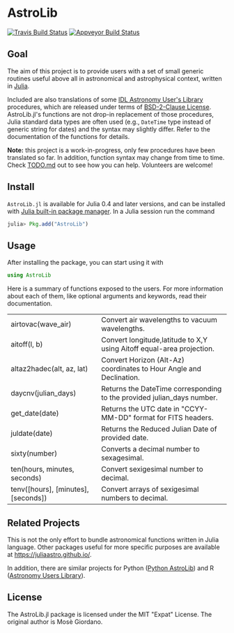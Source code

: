 # AstroLib

[![Travis Build Status](https://travis-ci.org/giordano/AstroLib.jl.svg?branch=master)](https://travis-ci.org/giordano/AstroLib.jl)
[![Appveyor Build Status](https://ci.appveyor.com/api/projects/status/jfa9e54lv92rqd3m?svg=true)](https://ci.appveyor.com/project/giordano/astrolib-jl)


Goal
----

The aim of this project is to provide users with a set of small generic routines
useful above all in astronomical and astrophysical context, written in
[Julia](http://julialang.org/).

Included are also translations of some
[IDL Astronomy User's Library](http://idlastro.gsfc.nasa.gov/homepage.html)
procedures, which are released under terms of
[BSD-2-Clause License](http://idlastro.gsfc.nasa.gov/idlfaq.html#A14).
AstroLib.jl's functions are not drop-in replacement of those procedures, Julia
standard data types are often used (e.g., `DateTime` type instead of generic
string for dates) and the syntax may slightly differ.  Refer to the
documentation of the functions for details.

**Note:** this project is a work-in-progress, only few procedures have been
translated so far.  In addition, function syntax may change from time to time.
Check [TODO.md](https://github.com/giordano/AstroLib.jl/blob/master/TODO.md) out
to see how you can help.  Volunteers are welcome!

Install
------------

`AstroLib.jl` is available for Julia 0.4 and later versions, and can be
installed with
[Julia built-in package manager](http://docs.julialang.org/en/stable/manual/packages/).
In a Julia session run the command

```julia
julia> Pkg.add("AstroLib")
```

Usage
-----

After installing the package, you can start using it with

```julia
using AstroLib
```

Here is a summary of functions exposed to the users.  For more information about
each of them, like optional arguments and keywords, read their documentation.

<table>
	<tr>
		<td>airtovac(wave_air)</td>
		<td>Convert air wavelengths to vacuum wavelengths.</td>
	</tr>
	<tr>
		<td>aitoff(l, b)</td>
		<td>Convert longitude,latitude to X,Y using Aitoff equal-area projection.</td>
	</tr>
	<tr>
		<td>altaz2hadec(alt, az, lat)</td>
		<td>Convert Horizon (Alt-Az) coordinates to Hour Angle and Declination.</td>
	</tr>
	<tr>
		<td>daycnv(julian_days)</td>
		<td>Returns the DateTime corresponding to the provided julian_days number.</td>
	</tr>
	<tr>
		<td>get_date(date)</td>
		<td>Returns the UTC date in "CCYY-MM-DD" format for FITS headers.</td>
	</tr>
	<tr>
		<td>juldate(date)</td>
		<td>Returns the Reduced Julian Date of provided date.</td>
	</tr>
	<tr>
		<td>sixty(number)</td>
		<td>Converts a decimal number to sexagesimal.</td>
	</tr>
	<tr>
		<td>ten(hours, minutes, seconds)</td>
		<td>Convert sexigesimal number to decimal.</td>
	</tr>
	<tr>
		<td>tenv([hours], [minutes], [seconds])</td>
		<td>Convert arrays of sexigesimal numbers to decimal.</td>
	</tr>
</table>

Related Projects
----------------

This is not the only effort to bundle astronomical functions written in Julia
language.  Other packages useful for more specific purposes are available at
https://juliaastro.github.io/.

In addition, there are similar projects for Python
([Python AstroLib](http://www.hs.uni-hamburg.de/DE/Ins/Per/Czesla/PyA/PyA/pyaslDoc/pyasl.html))
and R
([Astronomy Users Library](http://rpackages.ianhowson.com/cran/astrolibR/)).

License
-------

The AstroLib.jl package is licensed under the MIT "Expat" License.  The original
author is Mosè Giordano.

